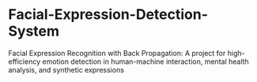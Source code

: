 # Facial-Expression-Detection-System
Facial Expression Recognition with Back Propagation: A project for high-efficiency emotion detection in human-machine interaction, mental health analysis, and synthetic expressions
